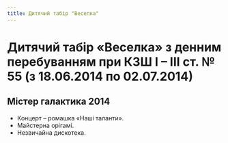 ```yaml
---
title: Дитячий табір "Веселка"
---
```


# Дитячий табір «Веселка» з денним перебуванням при КЗШ І – ІІІ ст. № 55 (з 18.06.2014 по 02.07.2014)

## Містер галактика 2014

- Концерт – ромашка «Наші таланти».
- Майстерна орігамі.
- Незвичайна дискотека.

<slideshow id="_/72157648750029878" />
